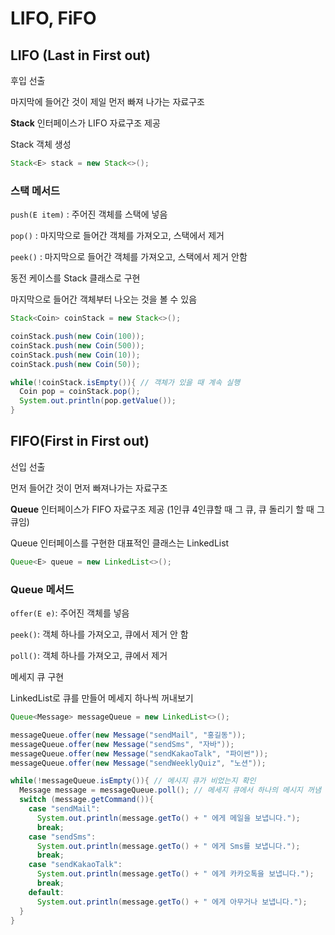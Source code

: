 # LIFO, FiFO
## LIFO (Last in First out)

후입 선출

마지막에 들어간 것이 제일 먼저 빠져 나가는 자료구조

**Stack** 인터페이스가 LIFO 자료구조 제공

Stack 객체 생성

```java
Stack<E> stack = new Stack<>();
```

### 스택 메서드

`push(E item)` : 주어진 객체를 스택에 넣음

`pop()` : 마지막으로 들어간 객체를 가져오고, 스택에서 제거

`peek()` : 마지막으로 들어간 객체를 가져오고, 스택에서 제거 안함

동전 케이스를 Stack 클래스로 구현

마지막으로 들어간 객체부터 나오는 것을 볼 수 있음

```java
Stack<Coin> coinStack = new Stack<>();

coinStack.push(new Coin(100));
coinStack.push(new Coin(500));
coinStack.push(new Coin(10));
coinStack.push(new Coin(50));

while(!coinStack.isEmpty()){ // 객체가 있을 때 계속 실행
  Coin pop = coinStack.pop();
  System.out.println(pop.getValue());
}
```

## FIFO(First in First out)

선입 선출

먼저 들어간 것이 먼저 빠져나가는 자료구조

**Queue** 인터페이스가 FIFO 자료구조 제공 (1인큐 4인큐할 때 그 큐, 큐 돌리기 할 때 그 큐임)

Queue 인터페이스를 구현한 대표적인 클래스는 LinkedList

```java
Queue<E> queue = new LinkedList<>();
```

### Queue 메서드

`offer(E e)`: 주어진 객체를 넣음

`peek()`: 객체 하나를 가져오고, 큐에서 제거 안 함

`poll()`: 객체 하나를 가져오고, 큐에서 제거

메세지 큐 구현

LinkedList로 큐를 만들어 메세지 하나씩 꺼내보기

```java
Queue<Message> messageQueue = new LinkedList<>();

messageQueue.offer(new Message("sendMail", "홍길동"));
messageQueue.offer(new Message("sendSms", "자바"));
messageQueue.offer(new Message("sendKakaoTalk", "파이썬"));
messageQueue.offer(new Message("sendWeeklyQuiz", "노션"));

while(!messageQueue.isEmpty()){ // 메시지 큐가 비었는지 확인
  Message message = messageQueue.poll(); // 메세지 큐에서 하나의 메시지 꺼냄
  switch (message.getCommand()){
    case "sendMail":
      System.out.println(message.getTo() + " 에게 메일을 보냅니다.");
      break;
    case "sendSms":
      System.out.println(message.getTo() + " 에게 Sms를 보냅니다.");
      break;
    case "sendKakaoTalk":
      System.out.println(message.getTo() + " 에게 카카오톡을 보냅니다.");
      break;
    default:
      System.out.println(message.getTo() + " 에게 아무거나 보냅니다.");
  }
}
```